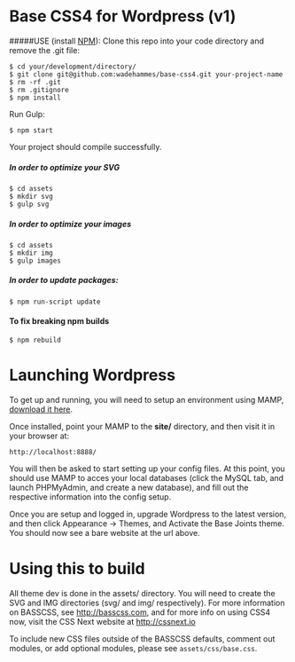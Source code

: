 Base CSS4 for Wordpress (v1)
===

#####USE (install <a href="http://nodejs.org/download/">NPM</a>):
Clone this repo into your code directory and remove the .git file:
```
$ cd your/development/directory/
$ git clone git@github.com:wadehammes/base-css4.git your-project-name
$ rm -rf .git
$ rm .gitignore
$ npm install
```

Run Gulp:
```
$ npm start
```

Your project should compile successfully.

##### In order to optimize your SVG
```
$ cd assets
$ mkdir svg
$ gulp svg
```

##### In order to optimize your images
```
$ cd assets
$ mkdir img
$ gulp images
```

##### In order to update packages:
```
$ npm run-script update
```

#### To fix breaking npm builds
```
$ npm rebuild
```

Launching Wordpress
===
To get up and running, you will need to setup an environment using MAMP, <a href="https://www.mamp.info/en/">download it here</a>.

Once installed, point your MAMP to the <b>site/</b> directory, and then visit it in your browser at:
```
http://localhost:8888/
```

You will then be asked to start setting up your config files. At this point, you should use MAMP to acces your local databases (click the MySQL tab, and launch PHPMyAdmin, and create a new database), and fill out the respective information into the config setup.

Once you are setup and logged in, upgrade Wordpress to the latest version, and then click Appearance -> Themes, and Activate the Base Joints theme. You should now see a bare website at the url above.

Using this to build
===

All theme dev is done in the assets/ directory. You will need to create the SVG and IMG directories (svg/ and img/ respectively). For more information on BASSCSS, see http://basscss.com, and for more info on using CSS4 now, visit the CSS Next website at http://cssnext.io

To include new CSS files outside of the BASSCSS defaults, comment out modules, or add optional modules, please see <code>assets/css/base.css</code>.
